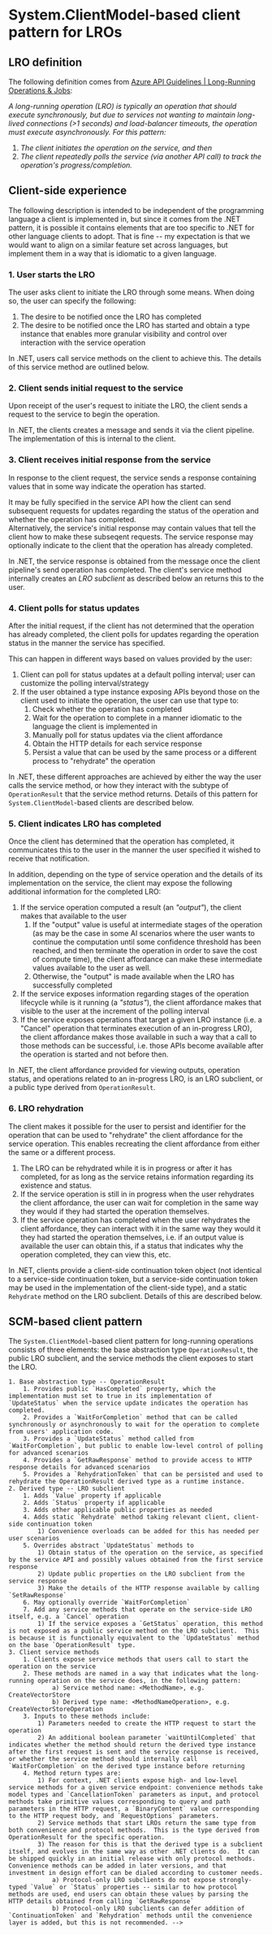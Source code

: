 # System.ClientModel-based client pattern for LROs

## LRO definition

The following definition comes from [Azure API Guidelines | Long-Running Operations & Jobs](https://github.com/microsoft/api-guidelines/blob/vNext/azure/Guidelines.md#long-running-operations--jobs):

_A long-running operation (LRO) is typically an operation that should execute synchronously, but due to services not wanting to maintain long-lived connections (>1 seconds) and load-balancer timeouts, the operation must execute asynchronously. For this pattern:_

1. _The client initiates the operation on the service, and then_
2. _The client repeatedly polls the service (via another API call) to track the operation's progress/completion._
    
## Client-side experience

The following description is intended to be independent of the programming language a client is implemented in, but since it comes from the .NET pattern, it is possible it contains elements that are too specific to .NET for other language clients to adopt.  That is fine -- my expectation is that we would want to align on a similar feature set across languages, but implement them in a way that is idiomatic to a given language.

### 1. User starts the LRO

The user asks client to initiate the LRO through some means.  When doing so, the user can specify the following:

1. The desire to be notified once the LRO has completed
2. The desire to be notified once the LRO has started and obtain a type instance that enables more granular visibility and control over interaction with the service operation

In .NET, users call service methods on the client to achieve this.  The details of this service method are outlined below.

### 2. Client sends initial request to the service

Upon receipt of the user's request to initiate the LRO, the client sends a request to the service to begin the operation.

In .NET, the clients creates a message and sends it via the client pipeline.  The implementation of this is internal to the client.

### 3. Client receives initial response from the service

In response to the client request, the service sends a response containing values that in some way indicate the operation has started.

It may be fully specified in the service API how the client can send subsequent requests for updates regarding the status of the operation and whether the operation has completed.  
Alternatively, the service's initial response may contain values that tell the client how to make these subseqent requests.
The service response may optionally indicate to the client that the operation has already completed.

In .NET, the service response is obtained from the message once the client pipeline's send operation has completed.  The client's service method internally creates an _LRO subclient_ as described below an returns this to the user.

### 4. Client polls for status updates

After the initial request, if the client has not determined that the operation has already completed, the client polls for updates regarding the operation status in the manner the service has specified.

This can happen in different ways based on values provided by the user:

1. Client can poll for status updates at a default polling interval; user can customize the polling interval/strategy
2. If the user obtained a type instance exposing APIs beyond those on the client used to initiate the operation, the user can use that type to:
    1. Check whether the operation has completed
    2. Wait for the operation to complete in a manner idiomatic to the language the client is implemented in
    3. Manually poll for status updates via the client affordance
    4. Obtain the HTTP details for each service response
    5. Persist a value that can be used by the same process or a different process to "rehydrate" the operation

In .NET, these different approaches are achieved by either the way the user calls the service method, or how they interact with the subtype of `OperationResult` that the service method returns.  Details of this pattern for `System.ClientModel`-based clients are described below.

### 5. Client indicates LRO has completed

Once the client has determined that the operation has completed, it communicates this to the user in the manner the user specified it wished to receive that notification.

In addition, depending on the type of service operation and the details of its implementation on the service, the client may expose the following additional information for the completed LRO:

1. If the service operation computed a result (an _"output"_), the client makes that available to the user
    1. If the "output" value is useful at intermediate stages of the operation (as may be the case in some AI scenarios where the user wants to continue the computation until some confidence threshold has been reached, and then terminate the operation in order to save the cost of compute time), the client affordance can make these intermediate values available to the user as well.
    2. Otherwise, the "output" is made available when the LRO has successfully completed
2. If the service exposes information regarding stages of the operation lifecycle while is it running (a _"status"_), the client affordance makes that visible to the user at the increment of the polling interval
3. If the service exposes operations that target a given LRO instance (i.e. a "Cancel" operation that terminates execution of an in-progress LRO), the client affordance makes those available in such a way that a call to those methods can be successful, i.e. those APIs become available after the operation is started and not before then.

In .NET, the client affordance provided for viewing outputs, operation status, and operations related to an in-progress LRO, is an LRO subclient, or a public type derived from `OperationResult`.

### 6. LRO rehydration

The client makes it possible for the user to persist and identifier for the operation that can be used to "rehydrate" the client affordance for the service operation.  This enables recreating the client affordance from either the same or a different process.

1. The LRO can be rehydrated while it is in progress or after it has completed, for as long as the service retains information regarding its existence and status.
2. If the service operation is still in in progress when the user rehydrates the client affordance, the user can wait for completion in the same way they would if they had started the operation themselves.
3. If the service operation has completed when the user rehydrates the client affordance, they can interact with it in the same way they would it they had started the operation themselves, i.e. if an output value is available the user can obtain this, if a status that indicates why the operation completed, they can view this, etc.

In .NET, clients provide a client-side continuation token object (not identical to a service-side continuation token, but a service-side continuation token may be used in the implementation of the client-side type), and a static `Rehydrate` method on the LRO subclient.  Details of this are described below.

## SCM-based client pattern

The `System.ClientModel`-based client pattern for long-running operations consists of three elements: the base abstraction type `OperationResult`, the public LRO subclient, and the service methods the client exposes to start the LRO.

    1. Base abstraction type -- OperationResult
        1. Provides public `HasCompleted` property, which the implementation must set to true in its implementation of `UpdateStatus` when the service update indicates the operation has completed.
        2. Provides a `WaitForCompletion` method that can be called synchronously or asynchronously to wait for the operation to complete from users' application code.
        3. Provides a `UpdateStatus` method called from `WaitForCompletion`, but public to enable low-level control of polling for advanced scenarios
        4. Provides a `GetRawResponse` method to provide access to HTTP response details for advanced scenarios
        5. Provides a `RehydrationToken` that can be persisted and used to rehydrate the OperationResult derived type as a runtime instance.
    2. Derived type -- LRO subclient
        1. Adds `Value` property if applicable
        2. Adds `Status` property if applicable
        3. Adds other applicable public properties as needed
        4. Adds static `Rehydrate` method taking relevant client, client-side continuation token
            1) Convenience overloads can be added for this has needed per user scenarios
        5. Overrides abstract `UpdateStatus` methods to
            1) Obtain status of the operation on the service, as specified by the service API and possibly values obtained from the first service response
            2) Update public properties on the LRO subclient from the service response
            3) Make the details of the HTTP response available by calling `SetRawResponse`
        6. May optionally override `WaitForCompletion` 
        7. Add any service methods that operate on the service-side LRO itself, e.g. a `Cancel` operation
            1) If the service exposes a `GetStatus` operation, this method is not exposed as a public service method on the LRO subclient.  This is because it is functionally equivalent to the `UpdateStatus` method on the base `OperationResult` type.
    3. Client service methods
        1. Clients expose service methods that users call to start the operation on the service
        2. These methods are named in a way that indicates what the long-running operation on the service does, in the following pattern:
                a) Service method name: <MethodName>, e.g. CreateVectorStore
                b) Derived type name: <MethodNameOperation>, e.g. CreateVectorStoreOperation
        3. Inputs to these methods include:
            1) Parameters needed to create the HTTP request to start the operation
            2) An additional boolean parameter `waitUntilCompleted` that indicates whether the method should return the derived type instance after the first request is sent and the service response is received, or whether the service method should internally call `WaitForCompletion` on the derived type instance before returning
        4. Method return types are:
            1) For context, .NET clients expose high- and low-level service methods for a given service endpoint: convenience methods take model types and `CancellationToken` parameters as input, and protocol methods take primitive values corresponding to query and path parameters in the HTTP request, a `BinaryContent` value corresponding to the HTTP request body, and `RequestOptions` parameters.  
            2) Service methods that start LROs return the same type from both convenience and protocol methods.  This is the type derived from OperationResult for the specific operation.  
            3) The reason for this is that the derived type is a subclient itself, and evolves in the same way as other .NET clients do.  It can be shipped quickly in an initial release with only protocol methods.  Convenience methods can be added in later versions, and that investment in design effort can be dialed according to customer needs.
                a) Protocol-only LRO subclients do not expose strongly-typed `Value` or `Status` properties -- similar to how protocol methods are used, end users can obtain these values by parsing the HTTP details obtained from calling `GetRawResponse`
                b) Protocol-only LRO subclients can defer addition of `ContinuationToken` and `Rehydration` methods until the convenience layer is added, but this is not recommended. -->
